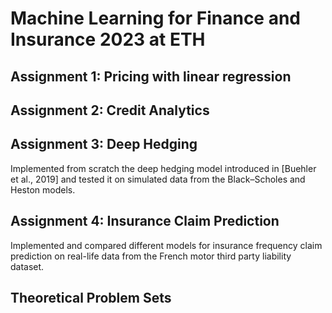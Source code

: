 # Machine Learning for Finance and Insurance 2023 at ETH

## Assignment 1: Pricing with linear regression

## Assignment 2: Credit Analytics

## Assignment 3: Deep Hedging

Implemented from scratch the deep hedging model introduced in [Buehler et al., 2019] and tested it on simulated data from the Black–Scholes and Heston models.

## Assignment 4: Insurance Claim Prediction

Implemented and compared different models for insurance frequency claim prediction on real-life data from the French motor third party liability dataset.

## Theoretical Problem Sets
